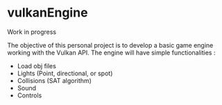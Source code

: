 # vulkanEngine

Work in progress

The objective of this personal project is to develop a basic game engine working with the Vulkan API. 
The engine will have simple functionalities :
* Load obj files
* Lights (Point, directional, or spot) 
* Collisions (SAT algorithm) 
* Sound
* Controls 

